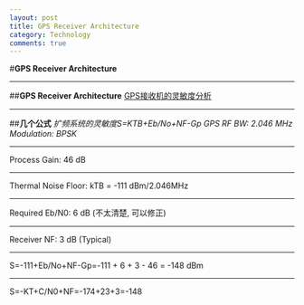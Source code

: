 ```yaml
---
layout: post
title: GPS Receiver Architecture
category: Technology
comments: true
---
```


#**GPS Receiver Architecture**
***
##**GPS Receiver Architecture**
[GPS接收机的灵敏度分析](http://blog.sina.com.cn/s/blog_4cd5dc1c0100yw2l.html)
***
##**几个公式**
*扩频系统的灵敏度S=KTB+Eb/No+NF-Gp*
*GPS RF BW: 2.046 MHz*
*Modulation: BPSK*
***
Process Gain: 46 dB
***
Thermal Noise Floor: kTB = -111 dBm/2.046MHz
***
Required Eb/N0: 6 dB (不太清楚, 可以修正)
***
Receiver NF: 3 dB (Typical)
***
S=-111+Eb/No+NF-Gp=-111 + 6 + 3 - 46 = -148 dBm
***
S=-KT+C/N0+NF=-174+23+3=-148
